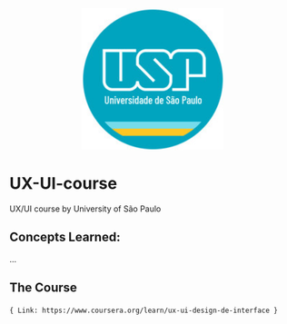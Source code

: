  <p align="center">
  <img
      src="Week-1/assets/usp.jpeg"
      width="250"
    />
 </p>

# UX-UI-course

UX/UI course by University of São Paulo


## Concepts Learned: 

...




## The Course 

` { Link: https://www.coursera.org/learn/ux-ui-design-de-interface } `